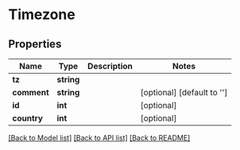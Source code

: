 # Timezone

## Properties
Name | Type | Description | Notes
------------ | ------------- | ------------- | -------------
**tz** | **string** |  | 
**comment** | **string** |  | [optional] [default to '']
**id** | **int** |  | [optional] 
**country** | **int** |  | [optional] 

[[Back to Model list]](../README.md#documentation-for-models) [[Back to API list]](../README.md#documentation-for-api-endpoints) [[Back to README]](../README.md)


